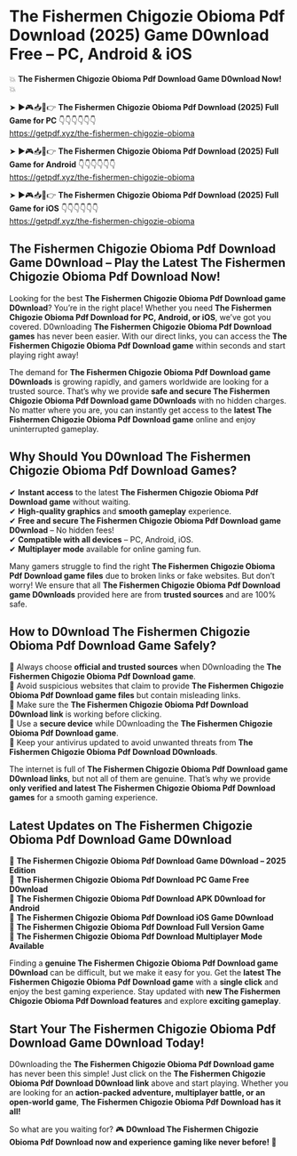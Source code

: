 # The Fishermen Chigozie Obioma Pdf Download (2025) Game D0wnload Free – PC, Android & iOS

💥 **The Fishermen Chigozie Obioma Pdf Download Game D0wnload Now!** 💥  

➤ ►🎮📥📱👉 **The Fishermen Chigozie Obioma Pdf Download (2025) Full Game for PC** 👇👇👇👇👇👇  
https://getpdf.xyz/the-fishermen-chigozie-obioma  

➤ ►🎮📥📱👉 **The Fishermen Chigozie Obioma Pdf Download (2025) Full Game for Android** 👇👇👇👇👇👇  
https://getpdf.xyz/the-fishermen-chigozie-obioma  

➤ ►🎮📥📱👉 **The Fishermen Chigozie Obioma Pdf Download (2025) Full Game for iOS** 👇👇👇👇👇👇  
https://getpdf.xyz/the-fishermen-chigozie-obioma  

## The Fishermen Chigozie Obioma Pdf Download Game D0wnload – Play the Latest The Fishermen Chigozie Obioma Pdf Download Now!

Looking for the best **The Fishermen Chigozie Obioma Pdf Download game D0wnload**? You’re in the right place! Whether you need **The Fishermen Chigozie Obioma Pdf Download for PC, Android, or iOS**, we’ve got you covered. D0wnloading **The Fishermen Chigozie Obioma Pdf Download games** has never been easier. With our direct links, you can access the **The Fishermen Chigozie Obioma Pdf Download game** within seconds and start playing right away!  

The demand for **The Fishermen Chigozie Obioma Pdf Download game D0wnloads** is growing rapidly, and gamers worldwide are looking for a trusted source. That’s why we provide **safe and secure The Fishermen Chigozie Obioma Pdf Download game D0wnloads** with no hidden charges. No matter where you are, you can instantly get access to the **latest The Fishermen Chigozie Obioma Pdf Download game** online and enjoy uninterrupted gameplay.  

## **Why Should You D0wnload The Fishermen Chigozie Obioma Pdf Download Games?**  

✔ **Instant access** to the latest **The Fishermen Chigozie Obioma Pdf Download game** without waiting.  
✔ **High-quality graphics** and **smooth gameplay** experience.  
✔ **Free and secure The Fishermen Chigozie Obioma Pdf Download game D0wnload** – No hidden fees!  
✔ **Compatible with all devices** – PC, Android, iOS.  
✔ **Multiplayer mode** available for online gaming fun.  

Many gamers struggle to find the right **The Fishermen Chigozie Obioma Pdf Download game files** due to broken links or fake websites. But don’t worry! We ensure that all **The Fishermen Chigozie Obioma Pdf Download game D0wnloads** provided here are from **trusted sources** and are 100% safe.  

## **How to D0wnload The Fishermen Chigozie Obioma Pdf Download Game Safely?**  

📌 Always choose **official and trusted sources** when D0wnloading the **The Fishermen Chigozie Obioma Pdf Download game**.  
📌 Avoid suspicious websites that claim to provide **The Fishermen Chigozie Obioma Pdf Download game files** but contain misleading links.  
📌 Make sure the **The Fishermen Chigozie Obioma Pdf Download D0wnload link** is working before clicking.  
📌 Use a **secure device** while D0wnloading the **The Fishermen Chigozie Obioma Pdf Download game**.  
📌 Keep your antivirus updated to avoid unwanted threats from **The Fishermen Chigozie Obioma Pdf Download D0wnloads**.  

The internet is full of **The Fishermen Chigozie Obioma Pdf Download game D0wnload links**, but not all of them are genuine. That’s why we provide **only verified and latest The Fishermen Chigozie Obioma Pdf Download games** for a smooth gaming experience.  

## **Latest Updates on The Fishermen Chigozie Obioma Pdf Download Game D0wnload**  

🔹 **The Fishermen Chigozie Obioma Pdf Download Game D0wnload – 2025 Edition**  
🔹 **The Fishermen Chigozie Obioma Pdf Download PC Game Free D0wnload**  
🔹 **The Fishermen Chigozie Obioma Pdf Download APK D0wnload for Android**  
🔹 **The Fishermen Chigozie Obioma Pdf Download iOS Game D0wnload**  
🔹 **The Fishermen Chigozie Obioma Pdf Download Full Version Game**  
🔹 **The Fishermen Chigozie Obioma Pdf Download Multiplayer Mode Available**  

Finding a **genuine The Fishermen Chigozie Obioma Pdf Download game D0wnload** can be difficult, but we make it easy for you. Get the **latest The Fishermen Chigozie Obioma Pdf Download game** with a **single click** and enjoy the best gaming experience. Stay updated with **new The Fishermen Chigozie Obioma Pdf Download features** and explore **exciting gameplay**.  

## **Start Your The Fishermen Chigozie Obioma Pdf Download Game D0wnload Today!**  

D0wnloading the **The Fishermen Chigozie Obioma Pdf Download game** has never been this simple! Just click on the **The Fishermen Chigozie Obioma Pdf Download D0wnload link** above and start playing. Whether you are looking for an **action-packed adventure, multiplayer battle, or an open-world game**, **The Fishermen Chigozie Obioma Pdf Download has it all!**  

So what are you waiting for? 🎮 **D0wnload The Fishermen Chigozie Obioma Pdf Download now and experience gaming like never before!** 🚀  